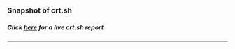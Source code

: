 # 
### Snapshot of crt.sh
##### Click [here](https://crt.sh/?q=0D4C324BB0B008F45EEC738B8E51B37D250F76F05F6A0C3013661020A2072565) for a live crt.sh report

---
